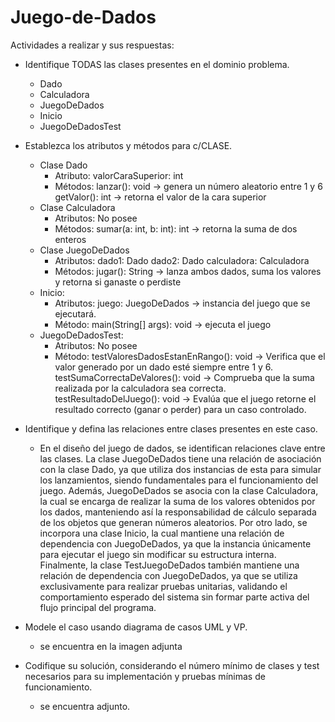 # Juego-de-Dados
 Actividades a realizar y sus respuestas:

- Identifique TODAS las clases presentes en el dominio problema.
  
  * Dado
  * Calculadora
  * JuegoDeDados
  * Inicio
  * JuegoDeDadosTest

- Establezca los atributos y métodos para c/CLASE.
  
  * Clase Dado
      - Atributo:
        valorCaraSuperior: int
      - Métodos:
        lanzar(): void → genera un número aleatorio entre 1 y 6
        getValor(): int → retorna el valor de la cara superior
  * Clase Calculadora
      - Atributos:
         No posee
      - Métodos:
        sumar(a: int, b: int): int → retorna la suma de dos enteros
  * Clase JuegoDeDados
      - Atributos:
        dado1: Dado
        dado2: Dado
        calculadora: Calculadora
      - Métodos:
        jugar(): String → lanza ambos dados, suma los valores y retorna si ganaste o perdiste
  * Inicio:
      - Atributos:
        juego: JuegoDeDados →  instancia del juego que se ejecutará.
      - Método:
        main(String[] args): void → ejecuta el juego
  * JuegoDeDadosTest:
      - Atributos:
        No posee
      - Método:
        testValoresDadosEstanEnRango(): void → Verifica que el valor generado por un dado esté siempre entre 1 y 6.
        testSumaCorrectaDeValores(): void → Comprueba que la suma realizada por la calculadora sea correcta.
        testResultadoDelJuego(): void → Evalúa que el juego retorne el resultado correcto (ganar o perder) para un caso controlado.
    
  
- Identifique y defina las relaciones entre clases presentes en este caso.
  
  * En el diseño del juego de dados, se identifican relaciones clave entre las clases. La clase JuegoDeDados tiene una relación de asociación con la clase Dado, ya que utiliza dos instancias de esta para simular los lanzamientos, siendo fundamentales para el funcionamiento del juego. Además, JuegoDeDados se asocia con la clase Calculadora, la cual se encarga de realizar la suma de los valores obtenidos por los dados, manteniendo así la responsabilidad de cálculo separada de los objetos que generan números aleatorios. Por otro lado, se incorpora una clase Inicio, la cual mantiene una relación de dependencia con JuegoDeDados, ya que la instancia únicamente para ejecutar el juego sin modificar su estructura interna. Finalmente, la clase TestJuegoDeDados también mantiene una relación de dependencia con JuegoDeDados, ya que se utiliza exclusivamente para realizar pruebas unitarias, validando el comportamiento esperado del sistema sin formar parte activa del flujo principal del programa.
       
- Modele el caso usando diagrama de casos UML y VP.
  * se encuentra en la imagen adjunta
    
- Codifique su solución, considerando el número mínimo de clases y test necesarios para su implementación y pruebas mínimas de funcionamiento.
  * se encuentra adjunto.
